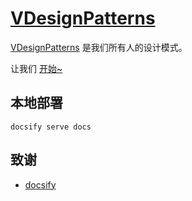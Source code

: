 # [VDesignPatterns](https://codepoem.github.io/VDesignPatterns/)

[VDesignPatterns](https://codepoem.github.io/VDesignPatterns/) 是我们所有人的设计模式。

让我们 [开始~](https://codepoem.github.io/VDesignPatterns/#/summary)

## 本地部署

```shell
docsify serve docs
```

## 致谢

- [docsify](https://docsify.js.org)
